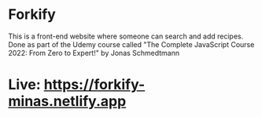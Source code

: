 # Forkify
This is a front-end website where someone can search and add recipes. Done as part of the Udemy course called "The Complete JavaScript Course 2022: From Zero to Expert!" by Jonas Schmedtmann

# Live: https://forkify-minas.netlify.app
